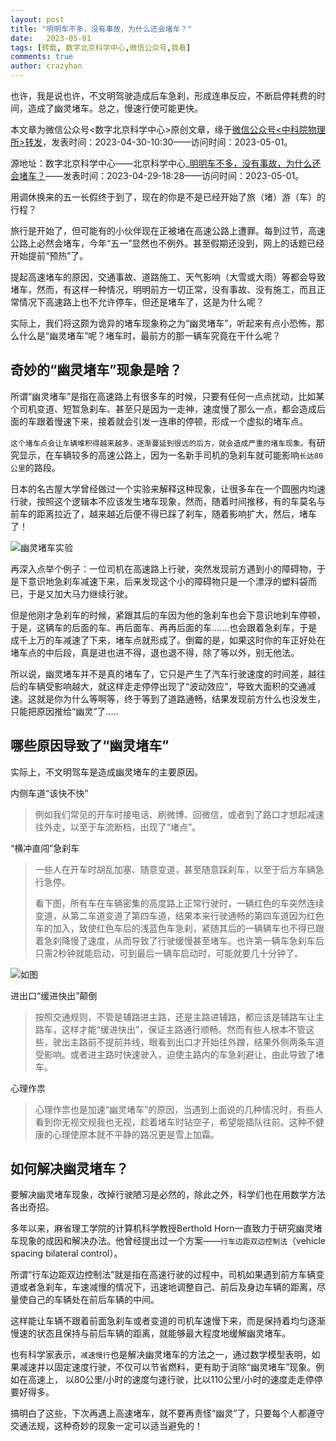 ```yaml
---
layout: post
title: "明明车不多，没有事故，为什么还会堵车？"
date:   2023-05-01
tags: [转载, 数字北京科学中心,微信公众号,我看]
comments: true
author: crazyhan
---
```


也许，我是说也许，不文明驾驶造成后车急刹，形成连串反应，不断启停耗费的时间，造成了幽灵堵车。总之，慢速行使可能更快。

<!-- more -->

本文章为微信公众号<数字北京科学中心>原创文章，缘于[微信公众号\<中科院物理所\>转发](https://mp.weixin.qq.com/s/ZxjhrZSTP4gnLaFzH95pOA)，发表时间：2023-04-30-10:30——访问时间：2023-05-01。

源地址：数字北京科学中心——北京科学中心_[明明车不多，没有事故，为什么还会堵车？](https://mp.weixin.qq.com/s/RRVhum3B6Yr7YxJCFy2p6g)——发表时间：2023-04-29-18:28——访问时间：2023-05-01。

用调休换来的五一长假终于到了，现在的你是不是已经开始了旅（堵）游（车）的行程？

旅行是开始了，但可能有的小伙伴现在正被堵在高速公路上遭罪。每到过节，高速公路上必然会堵车，今年“五一”显然也不例外。甚至假期还没到，网上的话题已经开始提前“预热”了。

提起高速堵车的原因，交通事故、道路施工、天气影响（大雪或大雨）等都会导致堵车，然而，有这样一种情况，明明前方一切正常，没有事故、没有施工，而且正常情况下高速路上也不允许停车，但还是堵车了，这是为什么呢？

实际上，我们将这颇为诡异的堵车现象称之为“幽灵堵车”，听起来有点小恐怖，那么什么是“幽灵堵车”呢？堵车时，最前方的那一辆车究竟在干什么呢？

## 奇妙的“幽灵堵车”现象是啥？

所谓“幽灵堵车”是指在高速路上有很多车的时候，只要有任何一点点扰动，比如某个司机变道、短暂急刹车、甚至只是因为一走神，速度慢了那么一点，都会造成后面的车跟着慢速下来，接着就会引发一连串的停顿，形成一个虚拟的堵车点。

`这个堵车点会让车辆堆积得越来越多，逐渐蔓延到很远的后方，就会造成严重的堵车现象。`有研究显示，在车辆较多的高速公路上，因为一名新手司机的急刹车就可能影响`长达80公里`的路段。

日本的名古屋大学曾经做过一个实验来解释这种现象，让很多车在一个圆圈内均速行驶，按照这个逻辑本不应该发生堵车现象，然而，随着时间推移，有的车莫名与前车的距离拉近了，越来越近后便不得已踩了刹车，随着影响扩大，然后，堵车了！

![幽灵堵车实验](https://file.notion.so/f/s/9f1a1dc5-f51c-4b85-89fc-683b2f86873c/640.gif?id=1f4addf0-3b54-4d58-b49e-c874a7d8a290&table=block&spaceId=a979149a-2250-443a-93ce-5f35af6ec2ad&expirationTimestamp=1683022623903&signature=6Qafrk5WRm-WKEHl2_egDzUxBpPfRyO527JF6NVmn6k)

再深入点举个例子：一位司机在高速路上行驶，突然发现前方遇到小的障碍物，于是下意识地急刹车减速下来，后来发现这个小的障碍物只是一个漂浮的塑料袋而已，于是又加大马力继续行驶。

但是他刚才急刹车的时候，紧跟其后的车因为他的急刹车也会下意识地刹车停顿，于是，这辆车的后面的车、再后面车、再再后面的车.......也会跟着急刹车，于是成千上万的车减速了下来，堵车点就形成了。倒霉的是，如果这时你的车正好处在堵车点的中后段，真是进也进不得，退也退不得，除了等以外，别无他法。

所以说，幽灵堵车并不是真的堵车了，它只是产生了汽车行驶速度的时间差，越往后的车辆受影响越大，就这样走走停停出现了“波动效应”，导致大面积的交通减速。这就是你为什么等啊等，终于等到了道路通畅，结果发现前方什么也没发生，只能把原因推给“幽灵”了.....

## 哪些原因导致了“幽灵堵车”

实际上，不文明驾车是造成幽灵堵车的主要原因。

内侧车道“该快不快”

>例如我们常见的开车时接电话、刷微博、回微信，或者到了路口才想起减速往外走，以至于车流断档，出现了“堵点”。

“横冲直闯”急刹车
>一些人在开车时胡乱加塞、随意变道，甚至随意踩刹车，以至于后方车辆急行急停。
>
>看下图，所有车在车辆密集的高度路上正常行驶时，一辆红色的车突然连续变道，从第二车道变道了第四车道，结果本来行驶通畅的第四车道因为红色车的加入，致使红色车后的浅蓝色车急刹，紧随其后的一辆辆车也不得已跟着急刹降慢了速度，从而导致了行驶缓慢甚至堵车。也许第一辆车急刹车后只需2秒钟就能启动，可到最后一辆车启动时，可能就要几十分钟了。

![如图](https://file.notion.so/f/s/b780952a-f498-4ff6-81d9-92c53e16956a/640.gif?id=c700dacc-e98c-4e01-85de-db00515606ba&table=block&spaceId=a979149a-2250-443a-93ce-5f35af6ec2ad&expirationTimestamp=1683022623906&signature=4w331mAfrqlYCx5S507QtgQJatITnCXJ8ZCwNI_AD1c)

进出口“缓进快出”颠倒
>按照交通规则，不管是辅路进主路，还是主路进辅路，都应该是辅路车让主路车，这样才能“缓进快出”，保证主路通行顺畅。然而有些人根本不管这些，驶出主路前不提前并线，眼看到出口才开始往外蹭，结果外侧两条车道受影响。或者进主路时快速驶入，迫使主路内的车急刹避让，由此导致了堵车。

心理作祟
>心理作祟也是加速“幽灵堵车”的原因，当遇到上面说的几种情况时，有些人看到你无视交规我也无视，趁着堵车时钻空子，希望能插队往前。这种不健康的心理使原本就不平静的路况更是雪上加霜。

## 如何解决幽灵堵车？

要解决幽灵堵车现象，改掉行驶陋习是必然的，除此之外，科学们也在用数学方法各出奇招。

多年以来，麻省理工学院的计算机科学教授Berthold Horn一直致力于研究幽灵堵车现象的成因和解决办法。他曾经提出过一个方案——`行车边距双边控制法`（vehicle spacing bilateral control）。

所谓“行车边距双边控制法”就是指在高速行驶的过程中，司机如果遇到前方车辆变道或者急刹车，车速减慢的情况下，迅速地调整自己、前后及身边车辆的距离，尽量使自己的车辆处在前后车辆的中间。

这样能让车辆不跟着前面急刹车或者变道的司机车速慢下来，而是保持着均匀逐渐慢速的状态且保持与前后车辆的距离，就能够最大程度地缓解幽灵堵车。

也有科学家表示，`减速慢行`也是解决幽灵堵车的方法之一，通过数学模型表明，如果减速并以固定速度行驶，不仅可以节省燃料，更有助于消除“幽灵堵车”现象。例如在高速上， 以80公里/小时的速度匀速行驶，比以110公里/小时的速度走走停停要好得多。

搞明白了这些，下次再遇上高速堵车，就不要再责怪“幽灵”了，只要每个人都遵守交通法规，这种奇妙的现象一定可以适当避免的！
